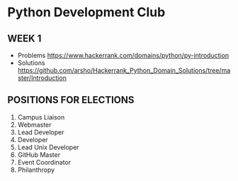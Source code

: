 # Python Development Club

## WEEK 1
 * Problems https://www.hackerrank.com/domains/python/py-introduction
 * Solutions https://github.com/arsho/Hackerrank_Python_Domain_Solutions/tree/master/Introduction
 
## POSITIONS FOR ELECTIONS 
1. Campus Liaison
2. Webmaster
3. Lead Developer
4. Developer
5. Lead Unix Developer     
6. GitHub Master
7. Event Coordinator 
8. Philanthropy